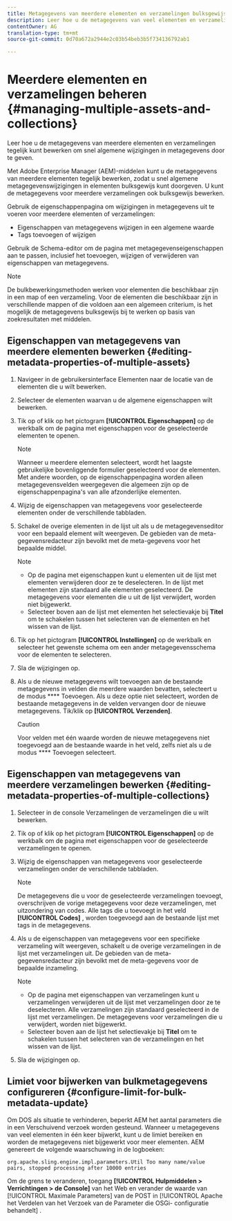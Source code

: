 ```yaml
---
title: Metagegevens van meerdere elementen en verzamelingen bulksgewijs bewerken
description: Leer hoe u de metagegevens van veel elementen en verzamelingen tegelijk kunt bewerken om snel algemene wijzigingen in metagegevens door te geven.
contentOwner: AG
translation-type: tm+mt
source-git-commit: 0d70a672a2944e2c03b54beb3b5f734136792ab1

---
```



# Meerdere elementen en verzamelingen beheren {#managing-multiple-assets-and-collections}

Leer hoe u de metagegevens van meerdere elementen en verzamelingen tegelijk kunt bewerken om snel algemene wijzigingen in metagegevens door te geven.

Met Adobe Enterprise Manager (AEM)-middelen kunt u de metagegevens van meerdere elementen tegelijk bewerken, zodat u snel algemene metagegevenswijzigingen in elementen bulksgewijs kunt doorgeven. U kunt de metagegevens voor meerdere verzamelingen ook bulksgewijs bewerken.

Gebruik de eigenschappenpagina om wijzigingen in metagegevens uit te voeren voor meerdere elementen of verzamelingen:

* Eigenschappen van metagegevens wijzigen in een algemene waarde
* Tags toevoegen of wijzigen

Gebruik de Schema-editor om de pagina met metagegevenseigenschappen aan te passen, inclusief het toevoegen, wijzigen of verwijderen van eigenschappen van metagegevens.

>[!NOTE]
>
>De bulkbewerkingsmethoden werken voor elementen die beschikbaar zijn in een map of een verzameling. Voor de elementen die beschikbaar zijn in verschillende mappen of die voldoen aan een algemeen criterium, is het mogelijk de metagegevens bulksgewijs bij te werken op basis van zoekresultaten met middelen.

## Eigenschappen van metagegevens van meerdere elementen bewerken {#editing-metadata-properties-of-multiple-assets}

1. Navigeer in de gebruikersinterface Elementen naar de locatie van de elementen die u wilt bewerken.
1. Selecteer de elementen waarvan u de algemene eigenschappen wilt bewerken.
1. Tik op of klik op het pictogram **[!UICONTROL Eigenschappen]** op de werkbalk om de pagina met eigenschappen voor de geselecteerde elementen te openen.

   >[!NOTE]
   >
   >Wanneer u meerdere elementen selecteert, wordt het laagste gebruikelijke bovenliggende formulier geselecteerd voor de elementen. Met andere woorden, op de eigenschappenpagina worden alleen metagegevensvelden weergegeven die algemeen zijn op de eigenschappenpagina&#39;s van alle afzonderlijke elementen.

1. Wijzig de eigenschappen van metagegevens voor geselecteerde elementen onder de verschillende tabbladen.
1. Schakel de overige elementen in de lijst uit als u de metagegevenseditor voor een bepaald element wilt weergeven. De gebieden van de meta-gegevensredacteur zijn bevolkt met de meta-gegevens voor het bepaalde middel.

   >[!NOTE]
   >
   >* Op de pagina met eigenschappen kunt u elementen uit de lijst met elementen verwijderen door ze te deselecteren. In de lijst met elementen zijn standaard alle elementen geselecteerd. De metagegevens voor elementen die u uit de lijst verwijdert, worden niet bijgewerkt.
   >* Selecteer boven aan de lijst met elementen het selectievakje bij **Titel** om te schakelen tussen het selecteren van de elementen en het wissen van de lijst.


1. Tik op het pictogram **[!UICONTROL Instellingen]** op de werkbalk en selecteer het gewenste schema om een ander metagegevensschema voor de elementen te selecteren.
1. Sla de wijzigingen op.
1. Als u de nieuwe metagegevens wilt toevoegen aan de bestaande metagegevens in velden die meerdere waarden bevatten, selecteert u de modus **** Toevoegen. Als u deze optie niet selecteert, worden de bestaande metagegevens in de velden vervangen door de nieuwe metagegevens. Tik/klik op **[!UICONTROL Verzenden]**.

   >[!CAUTION]
   >
   >Voor velden met één waarde worden de nieuwe metagegevens niet toegevoegd aan de bestaande waarde in het veld, zelfs niet als u de modus **** Toevoegen selecteert.

## Eigenschappen van metagegevens van meerdere verzamelingen bewerken {#editing-metadata-properties-of-multiple-collections}

1. Selecteer in de console Verzamelingen de verzamelingen die u wilt bewerken.
1. Tik op of klik op het pictogram **[!UICONTROL Eigenschappen]** op de werkbalk om de pagina met eigenschappen voor de geselecteerde verzamelingen te openen.
1. Wijzig de eigenschappen van metagegevens voor geselecteerde verzamelingen onder de verschillende tabbladen.

   >[!NOTE]
   >
   >De metagegevens die u voor de geselecteerde verzamelingen toevoegt, overschrijven de vorige metagegevens voor deze verzamelingen, met uitzondering van codes. Alle tags die u toevoegt in het veld **[!UICONTROL Codes]** , worden toegevoegd aan de bestaande lijst met tags in de metagegevens.

1. Als u de eigenschappen van metagegevens voor een specifieke verzameling wilt weergeven, schakelt u de overige verzamelingen in de lijst met verzamelingen uit. De gebieden van de meta-gegevensredacteur zijn bevolkt met de meta-gegevens voor de bepaalde inzameling.

   >[!NOTE]
   >
   >* Op de pagina met eigenschappen van verzamelingen kunt u verzamelingen verwijderen uit de lijst met verzamelingen door ze te deselecteren. Alle verzamelingen zijn standaard geselecteerd in de lijst met verzamelingen. De metagegevens voor verzamelingen die u verwijdert, worden niet bijgewerkt.
   >* Selecteer boven aan de lijst het selectievakje bij **Titel** om te schakelen tussen het selecteren van de verzamelingen en het wissen van de lijst.


1. Sla de wijzigingen op.

## Limiet voor bijwerken van bulkmetagegevens configureren {#configure-limit-for-bulk-metadata-update}

Om DOS als situatie te verhinderen, beperkt AEM het aantal parameters die in een Verschuivend verzoek worden gesteund. Wanneer u metagegevens van veel elementen in één keer bijwerkt, kunt u de limiet bereiken en worden de metagegevens niet bijgewerkt voor meer elementen. AEM genereert de volgende waarschuwing in de logboeken:

`org.apache.sling.engine.impl.parameters.Util Too many name/value pairs, stopped processing after 10000 entries`

Om de grens te veranderen, toegang **[!UICONTROL Hulpmiddelen > Verrichtingen > de Console]** van het Web en verander de waarde van [!UICONTROL Maximale Parameters] van de POST in [!UICONTROL Apache het Verdelen van het Verzoek van de Parameter die OSGi- configuratie behandelt] .
